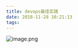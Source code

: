 ```yaml
---
title: devops最佳实践
date: 2018-11-28 10:21:13
tags:
---
```


![image.png](https://upload-images.jianshu.io/upload_images/5189695-a87aa3812e76ab4f.png?imageMogr2/auto-orient/strip%7CimageView2/2/w/1240)
